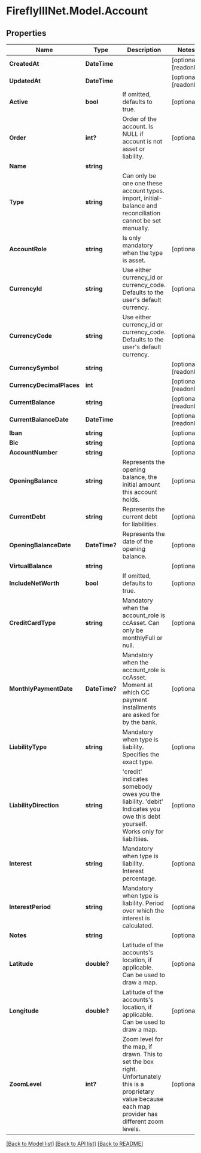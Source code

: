 # FireflyIIINet.Model.Account

## Properties

Name | Type | Description | Notes
------------ | ------------- | ------------- | -------------
**CreatedAt** | **DateTime** |  | [optional] [readonly] 
**UpdatedAt** | **DateTime** |  | [optional] [readonly] 
**Active** | **bool** | If omitted, defaults to true. | [optional] 
**Order** | **int?** | Order of the account. Is NULL if account is not asset or liability. | [optional] 
**Name** | **string** |  | 
**Type** | **string** | Can only be one one these account types. import, initial-balance and reconciliation cannot be set manually. | 
**AccountRole** | **string** | Is only mandatory when the type is asset. | [optional] 
**CurrencyId** | **string** | Use either currency_id or currency_code. Defaults to the user&#39;s default currency. | [optional] 
**CurrencyCode** | **string** | Use either currency_id or currency_code. Defaults to the user&#39;s default currency. | [optional] 
**CurrencySymbol** | **string** |  | [optional] [readonly] 
**CurrencyDecimalPlaces** | **int** |  | [optional] [readonly] 
**CurrentBalance** | **string** |  | [optional] [readonly] 
**CurrentBalanceDate** | **DateTime** |  | [optional] [readonly] 
**Iban** | **string** |  | [optional] 
**Bic** | **string** |  | [optional] 
**AccountNumber** | **string** |  | [optional] 
**OpeningBalance** | **string** | Represents the opening balance, the initial amount this account holds. | [optional] 
**CurrentDebt** | **string** | Represents the current debt for liabilities. | [optional] 
**OpeningBalanceDate** | **DateTime?** | Represents the date of the opening balance. | [optional] 
**VirtualBalance** | **string** |  | [optional] 
**IncludeNetWorth** | **bool** | If omitted, defaults to true. | [optional] 
**CreditCardType** | **string** | Mandatory when the account_role is ccAsset. Can only be monthlyFull or null. | [optional] 
**MonthlyPaymentDate** | **DateTime?** | Mandatory when the account_role is ccAsset. Moment at which CC payment installments are asked for by the bank. | [optional] 
**LiabilityType** | **string** | Mandatory when type is liability. Specifies the exact type. | [optional] 
**LiabilityDirection** | **string** | &#39;credit&#39; indicates somebody owes you the liability. &#39;debit&#39; Indicates you owe this debt yourself. Works only for liabiltiies. | [optional] 
**Interest** | **string** | Mandatory when type is liability. Interest percentage. | [optional] 
**InterestPeriod** | **string** | Mandatory when type is liability. Period over which the interest is calculated. | [optional] 
**Notes** | **string** |  | [optional] 
**Latitude** | **double?** | Latitude of the accounts&#39;s location, if applicable. Can be used to draw a map. | [optional] 
**Longitude** | **double?** | Latitude of the accounts&#39;s location, if applicable. Can be used to draw a map. | [optional] 
**ZoomLevel** | **int?** | Zoom level for the map, if drawn. This to set the box right. Unfortunately this is a proprietary value because each map provider has different zoom levels. | [optional] 

[[Back to Model list]](../README.md#documentation-for-models) [[Back to API list]](../README.md#documentation-for-api-endpoints) [[Back to README]](../README.md)


